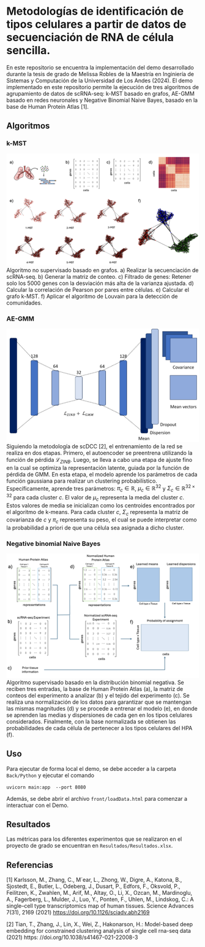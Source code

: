 # Metodologías de identificación de tipos celulares a partir de datos de secuenciación de RNA de célula sencilla. 
En este repositorio se encuentra la implementación del demo desarrollado durante la tesis de grado de Melissa Robles de la Maestría en Inginiería de Sistemas y Computación de la Universidad de Los Andes (2024). El demo implementado en este repositorio permite la ejecución de tres algoritmos de agrupamiento de datos de scRNA-seq: k-MST basado en grafos, AE-GMM basado en redes neuronales y Negative Binomial Naive Bayes, basado en la base de Human Protein Atlas [1].

## Algoritmos
### k-MST
![k-MST Algorithm](Diagramas/k-MST.png)
Algoritmo no supervisado basado en grafos. a) Realizar la secuenciación de scRNA-seq. b) Generar la matriz de conteo. c) Filtrado de genes: Retener solo los 5000 genes con la desviación más alta de la varianza ajustada. d) Calcular la correlación de Pearson por pares entre células. e) Calcular el grafo k-MST. f) Aplicar el algoritmo de Louvain para la detección de comunidades.


### AE-GMM
![AE-GMM Algorithm](Diagramas/architecture_AEGMM.png)
Siguiendo la metodología de scDCC [2], el entrenamiento de la red se realiza en dos etapas. Primero, el autoencoder se preentrena utilizando la función de pérdida $\mathcal{L}_{ZINB}$. Luego, se lleva a cabo una etapa de ajuste fino en la cual se optimiza la representación latente, guiada por la función de pérdida de GMM. En esta etapa, el modelo aprende los parámetros de cada función gaussiana para realizar un clustering probabilístico. Específicamente, aprende tres parámetros: $\pi_c \in \mathbb{R}$, $\mu_c \in \mathbb{R}^{32}$ y $\Sigma_c \in \mathbb{R}^{32×32}$ para cada cluster $c$. El valor de $\mu_c$ representa la media del cluster $c$. Estos valores de media se inicializan como los centroides encontrados por el algoritmo de k-means. Para cada cluster $c$, $\Sigma_c$ representa la matriz de covarianza de $c$ y $\pi_c$ representa su peso, el cual se puede interpretar como la probabilidad a priori de que una célula sea asignada a dicho cluster.

### Negative binomial Naive Bayes
![AB Algorithm](Diagramas/algoritmo_NB.png)
Algoritmo supervisado basado en la distribución binomial negativa. Se reciben tres entradas, la base de Human Protein Atlas (a), la matriz de conteos del experimento a analizar (b) y el tejido del experimento (c). Se realiza una normalización de los datos para garantizar que se mantengan las mismas magnitudes (d) y se procede a entrenar el modelo (e), en donde se aprenden las medias y dispersiones de cada gen en los tipos celulares considerados. Finalmente, con la base normalizada se obtienen las probabilidades de cada célula de pertenecer a los tipos celulares del HPA (f).


## Uso
Para ejecutar de forma local el demo, se debe acceder a la carpeta `Back/Python` y ejecutar el comando 
```
uvicorn main:app  --port 8080
```
Además, se debe abrir el archivo `front/loadData.html` para comenzar a interactuar con el Demo.

## Resultados
Las métricas para los diferentes experimentos que se realizaron en el proyecto de grado se encuentran en `Resultados/Resultados.xlsx`.

## Referencias 
[1] Karlsson, M., Zhang, C., M´ear, L., Zhong, W., Digre, A., Katona, B., Sjostedt, E., Butler, L., Odeberg, J., Dusart, P., Edfors, F., Oksvold, P., Feilitzen, K., Zwahlen, M., Arif, M., Altay, O., Li, X., Ozcan, M., Mardinoglu, A., Fagerberg, L., Mulder, J., Luo, Y., Ponten, F., Uhlen, M., Lindskog, C.: A single–cell type transcriptomics map of human tissues. Science Advances 7(31), 2169 (2021) https://doi.org/10.1126/sciadv.abh2169 

[2] Tian, T., Zhang, J., Lin, X., Wei, Z., Hakonarson, H.: Model-based deep embedding for constrained clustering analysis of single cell rna-seq data (2021) https: //doi.org/10.1038/s41467-021-22008-3 